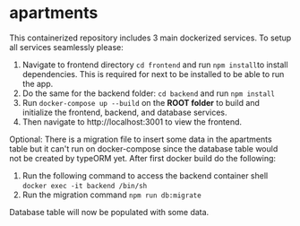 
# apartments
This containerized repository includes 3 main dockerized services. To setup all services seamlessly please:

1. Navigate to frontend directory `cd frontend` and run `npm install`to install dependencies. This is required for next to be installed to be able to run the app. 
2. Do the same for the backend folder: `cd backend` and run `npm install`
3. Run `docker-compose up --build` on the **ROOT folder** to build and initialize the frontend, backend, and database services. 
4. Then navigate to http://localhost:3001 to view the frontend.

Optional:
There is a migration file to insert some data in the apartments table but it can't run on docker-compose since the database table would not be created by typeORM yet. After first docker build do the following:

 1. Run the following command to access the backend container shell `docker exec -it backend /bin/sh`
 2. Run the migration command `npm run db:migrate`

Database table will now be populated with some data.
